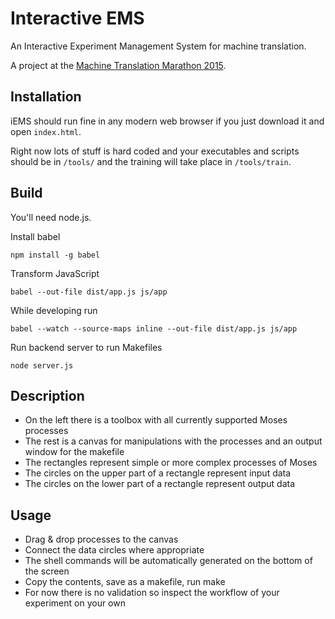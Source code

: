 # Interactive EMS

An Interactive Experiment Management System for machine translation.

A project at the [Machine Translation Marathon 2015](http://ufal.mff.cuni.cz/mtm15).

## Installation

iEMS should run fine in any modern web browser if you just download it and open `index.html`.

Right now lots of stuff is hard coded and your executables and scripts should be in `/tools/`
and the training will take place in `/tools/train`.

## Build

You'll need node.js.

Install babel

```
npm install -g babel
```

Transform JavaScript

```
babel --out-file dist/app.js js/app
```

While developing run

```
babel --watch --source-maps inline --out-file dist/app.js js/app
```

Run backend server to run Makefiles

```
node server.js
```

## Description

* On the left there is a toolbox with all currently supported Moses processes
* The rest is a canvas for manipulations with the processes and an output window for the makefile
* The rectangles represent simple or more complex processes of Moses
* The circles on the upper part of a rectangle represent input data
* The circles on the lower part of a rectangle represent output data

## Usage

* Drag & drop processes to the canvas
* Connect the data circles where appropriate
* The shell commands will be automatically generated on the bottom of the screen
* Copy the contents, save as a makefile, run make
* For now there is no validation so inspect the workflow of your experiment on your own
